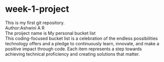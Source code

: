 # week-1-project
This is my first git repository.
<br>
Author:Ashwini A R
<br>
The proiject name is My personal bucket list
<br>
This coding-focused bucket list is a celebration of the endless possibilities technology offers and a pledge to continuously learn, innovate, and make a positive impact through code. Each item represents a step towards achieving technical proficiency and creating solutions that matter.
